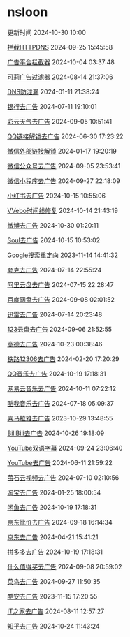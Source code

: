 # nsloon

更新时间 2024-10-30 10:00

[拦截HTTPDNS](https://kelee.one/Tool/Loon/Plugin/Block_HTTPDNS.plugin) 2024-09-25 15:45:58

[广告平台拦截器](https://kelee.one/Tool/Loon/Plugin/BlockAdvertisers.plugin) 2024-10-04 03:37:48

[可莉广告过滤器](https://kelee.one/Tool/Loon/Plugin/Remove_ads_by_keli.plugin) 2024-08-14 21:37:06

[DNS防泄漏](https://kelee.one/Tool/Loon/Plugin/Prevent_DNS_Leaks.plugin) 2024-01-11 21:38:24

[银行去广告](https://kelee.one/Tool/Loon/Plugin/Bank_remove_ads.plugin) 2024-07-11 19:10:01

[彩云天气去广告](https://kelee.one/Tool/Loon/Plugin/ColorfulClouds_remove_ads.plugin) 2024-09-05 10:51:41

[QQ链接解锁去广告](https://kelee.one/Tool/Loon/Plugin/QQ_Redirect.plugin) 2024-06-30 17:23:22

[微信外部链接解锁](https://kelee.one/Tool/Loon/Plugin/Weixin_external_links_unlock.plugin) 2024-01-17 19:20:19

[微信公众号去广告](https://kelee.one/Tool/Loon/Plugin/Weixin_Official_Accounts_remove_ads.plugin) 2024-09-05 23:53:41

[微信小程序去广告](https://kelee.one/Tool/Loon/Plugin/WexinMiniPrograms_Remove_ads.plugin) 2024-09-27 22:18:09

[小红书去广告](https://kelee.one/Tool/Loon/Plugin/RedPaper_remove_ads.plugin) 2024-10-15 10:55:06

[VVebo时间线修复](https://kelee.one/Tool/Loon/Plugin/VVebo_repair.plugin) 2024-10-14 21:43:19

[微博去广告](https://kelee.one/Tool/Loon/Plugin/Weibo_remove_ads.plugin)  2024-10-30 01:20:11

[Soul去广告](https://kelee.one/Tool/Loon/Plugin/Soul_remove_ads.plugin) 2024-10-15 10:53:02

[Google搜索重定向](https://kelee.one/Tool/Loon/Plugin/Google.plugin) 2023-11-14 14:41:32

[夸克去广告](https://kelee.one/Tool/Loon/Plugin/QuarkBrowser_remove_ads.plugin) 2024-07-14 22:55:24

[阿里云盘去广告](https://kelee.one/Tool/Loon/Plugin/AliYunDrive_remove_ads.plugin) 2024-07-15 22:28:47

[百度网盘去广告](https://kelee.one/Tool/Loon/Plugin/BaiduNetDisk_remove_ads.plugin) 2024-09-08 02:01:52

[迅雷去广告](https://kelee.one/Tool/Loon/Plugin/XunLei_remove_ads.plugin) 2024-07-14 20:23:48

[123云盘去广告](https://kelee.one/Tool/Loon/Plugin/123NetWorkDisk_remove_ads.plugin) 2024-09-06 21:52:55

[高德去广告](https://kelee.one/Tool/Loon/Plugin/Amap_remove_ads.plugin) 2024-10-23 00:38:46

[铁路12306去广告](https://kelee.one/Tool/Loon/Plugin/12306_remove_ads.plugin) 2024-02-20 17:20:29

[QQ音乐去广告](https://kelee.one/Tool/Loon/Plugin/QQMusic_remove_ads.plugin) 2024-10-19 17:18:31

[网易云音乐去广告](https://kelee.one/Tool/Loon/Plugin/NeteaseCloudMusic_remove_ads.plugin) 2024-10-11 07:22:12

[酷我音乐去广告](https://kelee.one/Tool/Loon/Plugin/Kuwo_remove_ads.plugin) 2024-07-18 05:09:37

[喜马拉雅去广告](https://kelee.one/Tool/Loon/Plugin/Himalaya_remove_ads.plugin) 2023-10-29 13:48:55

[BiliBili去广告](https://kelee.one/Tool/Loon/Plugin/Bilibili_remove_ads.plugin) 2024-10-26 19:18:09

[YouTube双语字幕](https://kelee.one/Tool/Loon/Plugin/YouTubeSubtitlesTranslation.plugin) 2024-09-24 23:06:40

[YouTube去广告](https://kelee.one/Tool/Loon/Plugin/YouTube_remove_ads.plugin) 2024-06-11 21:59:22

[萤石云视频去广告](https://kelee.one/Tool/Loon/Plugin/VideoGo_remove_ads.plugin) 2024-07-10 02:10:56

[淘宝去广告](https://kelee.one/Tool/Loon/Plugin/Taobao_remove_ads.plugin) 2024-01-25 18:00:54

[闲鱼去广告](https://kelee.one/Tool/Loon/Plugin/FleaMarket_remove_ads.plugin) 2024-10-19 17:18:31

[京东比价去广告](https://kelee.one/Tool/Loon/Plugin/JD_Price.plugin) 2024-09-18 16:14:34

[京东去广告](https://kelee.one/Tool/Loon/Plugin/JD_remove_ads.plugin) 2024-04-21 15:41:21

[拼多多去广告](https://kelee.one/Tool/Loon/Plugin/PinDuoDuo_remove_ads.plugin) 2024-10-19 17:18:31

[什么值得买去广告](https://kelee.one/Tool/Loon/Plugin/smzdm_remove_ads.plugin) 2024-09-08 20:59:02

[菜鸟去广告](https://kelee.one/Tool/Loon/Plugin/Cainiao_remove_ads.plugin) 2024-09-27 11:50:35

[酷安去广告](https://kelee.one/Tool/Loon/Plugin/CoolApk_remove_ads.plugin) 2023-11-15 17:20:55

[IT之家去广告](https://kelee.one/Tool/Loon/Plugin/IThome_remove_ads.plugin) 2024-08-11 12:57:27

[知乎去广告](https://kelee.one/Tool/Loon/Plugin/Zhihu_remove_ads.plugin) 2024-10-24 11:43:24
